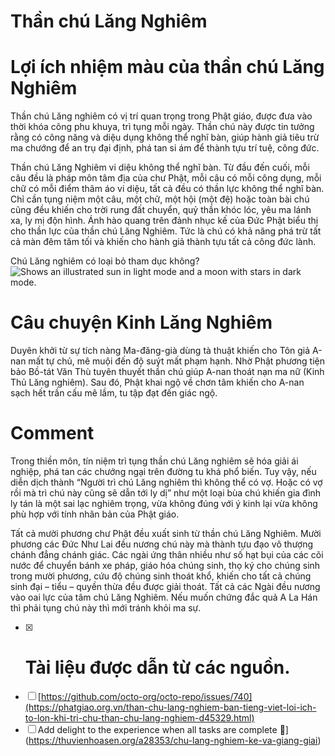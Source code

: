 # Thần chú Lăng Nghiêm
# Lợi ích nhiệm màu của thần chú Lăng Nghiêm
Thần chú Lăng nghiêm có vị trí quan trọng trong Phật giáo, được đưa vào thời khóa công phu khuya, trì tụng mỗi ngày. Thần chú này được tin tưởng rằng có công năng và diệu dụng không thể nghĩ bàn, giúp hành giả tiêu trừ ma chướng để an trụ đại định, phá tan si ám để thành tựu trí tuệ, công đức.

Thần chú Lăng Nghiêm vi diệu không thể nghĩ bàn. Từ đầu đến cuối, mỗi câu đều là pháp môn tâm địa của chư Phật, mỗi câu có mỗi công dụng, mỗi chữ có mỗi điểm thâm áo vi diệu, tất cả đều có thần lực không thể nghĩ bàn. Chỉ cần tụng niệm một câu, một chữ, một hội (một đệ) hoặc toàn bài chú cũng đều khiến cho trời rung đất chuyển, quỷ thần khóc lóc, yêu ma lánh xa, ly mị độn hình. Ánh hào quang trên đảnh nhục kế của Đức Phật biểu thị cho thần lực của thần chú Lăng Nghiêm. Tức là chú có khả năng phá trừ tất cả màn đêm tăm tối và khiến cho hành giả thành tựu tất cả công đức lành.

Chú Lăng nghiêm có loại bỏ tham dục không?
<picture>
  <source media="(prefers-color-scheme: dark)" srcset="https://user-images.githubusercontent.com/25423296/163456776-7f95b81a-f1ed-45f7-b7ab-8fa810d529fa.png">
  <source media="(prefers-color-scheme: light)" srcset="https://user-images.githubusercontent.com/25423296/163456779-a8556205-d0a5-45e2-ac17-42d089e3c3f8.png">
  <img alt="Shows an illustrated sun in light mode and a moon with stars in dark mode." src="https://i.pinimg.com/736x/ec/c1/e0/ecc1e0952d72aa260d1901eefbe4c899.jpg">
</picture>

# Câu chuyện Kinh Lăng Nghiêm
Duyên khởi từ sự tích nàng Ma-đăng-già dùng tà thuật khiến cho Tôn giả A-nan mất tự chủ, mê muội đến độ suýt mất phạm hạnh. Nhờ Phật phương tiện bảo Bồ-tát Văn Thù tuyên thuyết thần chú giúp A-nan thoát nạn ma nữ (Kinh Thủ Lăng nghiêm). Sau đó, Phật khai ngộ về chơn tâm khiến cho A-nan sạch hết trần cấu mê lầm, tu tập đạt đến giác ngộ.

# Comment
Trong thiền môn, tín niệm trì tụng thần chú Lăng nghiêm sẽ hóa giải ái nghiệp, phá tan các chướng ngại trên đường tu khá phổ biến. Tuy vậy, nếu diễn dịch thành “Người trì chú Lăng nghiêm thì không thể có vợ. Hoặc có vợ rồi mà trì chú này cũng sẽ dẫn tới ly dị” như một loại bùa chú khiến gia đình ly tán là một sai lạc nghiêm trọng, vừa không đúng với ý kinh lại vừa không phù hợp với tính nhân bản của Phật giáo.

Tất cả mười phương chư Phật đều xuất sinh từ thần chú Lăng Nghiêm. Mười phương các Đức Như Lai đều nương chú này mà thành tựu đạo vô thượng chánh đẳng chánh giác. Các ngài ứng thân nhiều như số hạt bụi của các cõi nước để chuyển bánh xe pháp, giáo hóa chúng sinh, thọ ký cho chúng sinh trong mười phương, cứu độ chúng sinh thoát khổ, khiến cho tất cả chúng sinh đại – tiểu – quyền thừa đều được giải thoát. Tất cả các Ngài đều nương vào oai lực của tâm chú Lăng Nghiêm. Nếu muốn chứng đắc quả A La Hán thì phải tụng chú này thì mới tránh khỏi ma sự.

- [x] # Tài liệu được dẫn từ các nguồn.
- [ ] [https://github.com/octo-org/octo-repo/issues/740](https://phatgiao.org.vn/than-chu-lang-nghiem-ban-tieng-viet-loi-ich-to-lon-khi-tri-chu-than-chu-lang-nghiem-d45329.html)
- [ ] Add delight to the experience when all tasks are complete :tada:](https://thuvienhoasen.org/a28353/chu-lang-nghiem-ke-va-giang-giai)
